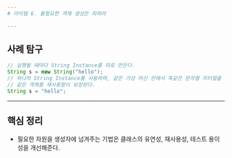 ```yaml
---
# 아이템 6. 불필요한 객체 생성은 피하라

---
```

## 사례 탐구
```java
// 실행될 때마다 String Instance를 따로 만든다.
String s = new String("hello");
// 하나의 String Instance를 사용하며, 같은 가상 머신 안에서 똑같은 문자열 리터럴을 사용하는 모든 코드가
// 같은 객체를 재사용함이 보장된다.
String s = "hello";
```

---
## 핵심 정리
- 필요한 자원을 생성자에 넘겨주는 기법은 클래스의 유연성, 재사용성, 테스트 용이성을 개선해준다.


